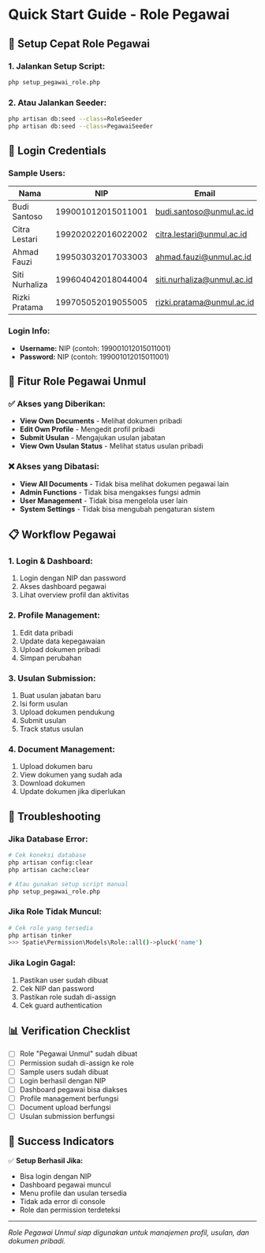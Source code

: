 # Quick Start Guide - Role Pegawai

## 🚀 **Setup Cepat Role Pegawai**

### **1. Jalankan Setup Script:**
```bash
php setup_pegawai_role.php
```

### **2. Atau Jalankan Seeder:**
```bash
php artisan db:seed --class=RoleSeeder
php artisan db:seed --class=PegawaiSeeder
```

## 🔑 **Login Credentials**

### **Sample Users:**
| Nama | NIP | Email | Jenis | Status |
|------|-----|-------|-------|--------|
| Budi Santoso | 199001012015011001 | budi.santoso@unmul.ac.id | Dosen | PNS |
| Citra Lestari | 199202022016022002 | citra.lestari@unmul.ac.id | Tenaga Kependidikan | PNS |
| Ahmad Fauzi | 199503032017033003 | ahmad.fauzi@unmul.ac.id | Dosen | PNS |
| Siti Nurhaliza | 199604042018044004 | siti.nurhaliza@unmul.ac.id | Tenaga Kependidikan | PNS |
| Rizki Pratama | 199705052019055005 | rizki.pratama@unmul.ac.id | Dosen | PPPK |

### **Login Info:**
- **Username:** NIP (contoh: 199001012015011001)
- **Password:** NIP (contoh: 199001012015011001)

## 🎯 **Fitur Role Pegawai Unmul**

### **✅ Akses yang Diberikan:**
- **View Own Documents** - Melihat dokumen pribadi
- **Edit Own Profile** - Mengedit profil pribadi
- **Submit Usulan** - Mengajukan usulan jabatan
- **View Own Usulan Status** - Melihat status usulan pribadi

### **❌ Akses yang Dibatasi:**
- **View All Documents** - Tidak bisa melihat dokumen pegawai lain
- **Admin Functions** - Tidak bisa mengakses fungsi admin
- **User Management** - Tidak bisa mengelola user lain
- **System Settings** - Tidak bisa mengubah pengaturan sistem

## 📋 **Workflow Pegawai**

### **1. Login & Dashboard:**
1. Login dengan NIP dan password
2. Akses dashboard pegawai
3. Lihat overview profil dan aktivitas

### **2. Profile Management:**
1. Edit data pribadi
2. Update data kepegawaian
3. Upload dokumen pribadi
4. Simpan perubahan

### **3. Usulan Submission:**
1. Buat usulan jabatan baru
2. Isi form usulan
3. Upload dokumen pendukung
4. Submit usulan
5. Track status usulan

### **4. Document Management:**
1. Upload dokumen baru
2. View dokumen yang sudah ada
3. Download dokumen
4. Update dokumen jika diperlukan

## 🔧 **Troubleshooting**

### **Jika Database Error:**
```bash
# Cek koneksi database
php artisan config:clear
php artisan cache:clear

# Atau gunakan setup script manual
php setup_pegawai_role.php
```

### **Jika Role Tidak Muncul:**
```bash
# Cek role yang tersedia
php artisan tinker
>>> Spatie\Permission\Models\Role::all()->pluck('name')
```

### **Jika Login Gagal:**
1. Pastikan user sudah dibuat
2. Cek NIP dan password
3. Pastikan role sudah di-assign
4. Cek guard authentication

## 📊 **Verification Checklist**

- [ ] Role "Pegawai Unmul" sudah dibuat
- [ ] Permission sudah di-assign ke role
- [ ] Sample users sudah dibuat
- [ ] Login berhasil dengan NIP
- [ ] Dashboard pegawai bisa diakses
- [ ] Profile management berfungsi
- [ ] Document upload berfungsi
- [ ] Usulan submission berfungsi

## 🎉 **Success Indicators**

✅ **Setup Berhasil Jika:**
- Bisa login dengan NIP
- Dashboard pegawai muncul
- Menu profile dan usulan tersedia
- Tidak ada error di console
- Role dan permission terdeteksi

---

*Role Pegawai Unmul siap digunakan untuk manajemen profil, usulan, dan dokumen pribadi.*
